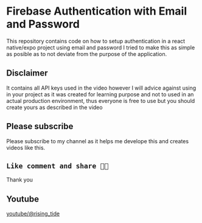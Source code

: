 # Firebase Authentication with Email and Password

This repository contains code on how to setup authentication in a react native/expo project using email and password
I tried to make this as simple as posible as to not deviate from the purpose of the application.

## Disclaimer
It contains all API keys used in the video however I will advice against using in your project as it was created for learning purpose and not to used in an actual production environment, thus everyone is free to use but you should create yours as described in the video

## Please subscribe
Please subscribe to my channel as it helps me develope this and creates videos like this. 
## `Like comment and share 🙏🥺`

Thank you

## Youtube
[youtube/@rising_tide](https://www.youtube.com/watch?v=JWMWWHy66yY&lc=UgzrPY808pcvGCZHibx4AaABAg)
